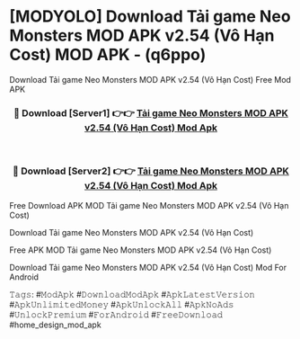 # [MODYOLO] Download Tải game Neo Monsters MOD APK v2.54 (Vô Hạn Cost) MOD APK - (q6ppo)
Download Tải game Neo Monsters MOD APK v2.54 (Vô Hạn Cost) Free Mod APK

<div align="center">
<h3>🔴 Download [Server1] 👉👉 <a href="https://apk-comot.site?title=Tải_game_Neo_Monsters_MOD_APK_v2.54_(Vô_Hạn_Cost)">Tải game Neo Monsters MOD APK v2.54 (Vô Hạn Cost) Mod Apk</a></h3><br>

<h3>🔴 Download [Server2] 👉👉 <a href="https://apk-comot.site?title=Tải_game_Neo_Monsters_MOD_APK_v2.54_(Vô_Hạn_Cost)">Tải game Neo Monsters MOD APK v2.54 (Vô Hạn Cost) Mod Apk</a></h3>
</div>


Free Download APK MOD Tải game Neo Monsters MOD APK v2.54 (Vô Hạn Cost)

Download Tải game Neo Monsters MOD APK v2.54 (Vô Hạn Cost) 

Free APK MOD Tải game Neo Monsters MOD APK v2.54 (Vô Hạn Cost) 

Download Tải game Neo Monsters MOD APK v2.54 (Vô Hạn Cost) Mod For Android

𝚃𝚊𝚐𝚜: #𝙼𝚘𝚍𝙰𝚙𝚔 #𝙳𝚘𝚠𝚗𝚕𝚘𝚊𝚍𝙼𝚘𝚍𝙰𝚙𝚔 #𝙰𝚙𝚔𝙻𝚊𝚝𝚎𝚜𝚝𝚅𝚎𝚛𝚜𝚒𝚘𝚗 #𝙰𝚙𝚔𝚄𝚗𝚕𝚒𝚖𝚒𝚝𝚎𝚍𝙼𝚘𝚗𝚎𝚢 #𝙰𝚙𝚔𝚄𝚗𝚕𝚘𝚌𝚔𝙰𝚕𝚕 #𝙰𝚙𝚔𝙽𝚘𝙰𝚍𝚜 #𝚄𝚗𝚕𝚘𝚌𝚔𝙿𝚛𝚎𝚖𝚒𝚞𝚖 #𝙵𝚘𝚛𝙰𝚗𝚍𝚛𝚘𝚒𝚍 #𝙵𝚛𝚎𝚎𝙳𝚘𝚠𝚗𝚕𝚘𝚊𝚍 #home_design_mod_apk